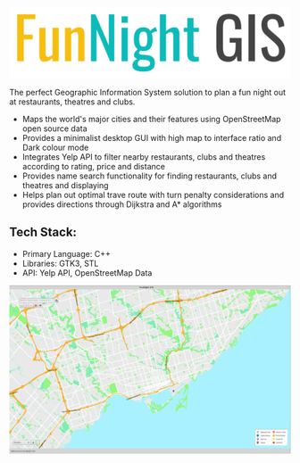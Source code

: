 ![FunNight-logo](FunNight-Logo.png)

The perfect Geographic Information System solution to plan a fun night out at restaurants, theatres and clubs.
  * Maps the world's major cities and their features using OpenStreetMap open source data
  * Provides a minimalist desktop GUI with high map to interface ratio and Dark colour mode
  * Integrates Yelp API to filter nearby restaurants, clubs and theatres according to rating, price and distance
  * Provides name search functionality for finding restaurants, clubs and theatres and displaying
  * Helps plan out optimal trave route with turn penalty considerations and provides directions through Dijkstra and A* algorithms
  
 ## Tech Stack:
 * Primary Language: C++
 * Libraries: GTK3, STL
 * API: Yelp API, OpenStreetMap Data

![Toronto-Light-Mode-Map](Toronto-Day-Map.png)

